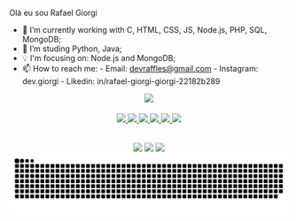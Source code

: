 Olá eu sou Rafael Giorgi

- 🔭 I’m currently working with C, HTML, CSS, JS, Node.js, PHP, SQL, MongoDB;
- 🌱 I’m studing Python, Java;
- 💡 I'm focusing on: Node.js and MongoDB;
- 📫 How to reach me: 
        - Email: devraffles@gmail.com
        - Instagram: dev.giorgi
        - Likedin: in/rafael-giorgi-giorgi-22182b289

<div align="center">
  <a href="https://github.com/rafaelnator">
  <img height="180em" src="https://github-readme-stats.vercel.app/api/top-langs/?username=rafaelnator&layout=compact&langs_count=7&theme=transparent"/>
</div>


<div display="flexbox" gap="1rem" align="center"> <br>
  <img src="https://cdn.jsdelivr.net/gh/devicons/devicon/icons/c/c-original.svg" height="50px"/>
  <img src="https://cdn.jsdelivr.net/gh/devicons/devicon/icons/html5/html5-original.svg" height="50px"/>
  <img src="https://cdn.jsdelivr.net/gh/devicons/devicon/icons/css3/css3-original.svg" height="50px"/>       
  <img src="https://cdn.jsdelivr.net/gh/devicons/devicon/icons/nodejs/nodejs-original.svg" height="50px"/>       
  <img src="https://cdn.jsdelivr.net/gh/devicons/devicon/icons/mysql/mysql-original-wordmark.svg" height="50px"/>
  <img src="https://cdn.jsdelivr.net/gh/devicons/devicon/icons/mongodb/mongodb-original-wordmark.svg" height="50px"/>
</div> <br>

<div display="flexbox" gap="1rem" align="center"><br>
<a href="https://www.instagram.com/dev.giorgii/" target="_blank"><img src="https://img.shields.io/badge/-Instagram-%23E4405F?style=for-the-badge&logo=instagram&logoColor=white" target="_blank"></a>
<a href = "mailto:devraffles@gmail.com"><img src="https://img.shields.io/badge/-Gmail-%23333?style=for-the-badge&logo=gmail&logoColor=white" target="_blank"></a>
<a href="https://www.linkedin.com/in/rafael-giorgi-giorgi-22182b289/" target="_blank"><img src="https://img.shields.io/badge/-LinkedIn-%230077B5?style=for-the-badge&logo=linkedin&logoColor=white" target="_blank"></a> 
</div>

<picture>
  <source
    media="(prefers-color-scheme: dark)"
    srcset="https://raw.githubusercontent.com/platane/snk/output/github-contribution-grid-snake-dark.svg"
  />
  <source
    media="(prefers-color-scheme: dark)"
    srcset="https://raw.githubusercontent.com/platane/snk/output/github-contribution-grid-snake-dark.svg"
  />
  <img
    alt="github contribution grid snake animation"
    src="https://raw.githubusercontent.com/platane/snk/output/github-contribution-grid-snake-dark.svg"
  />
</picture>
